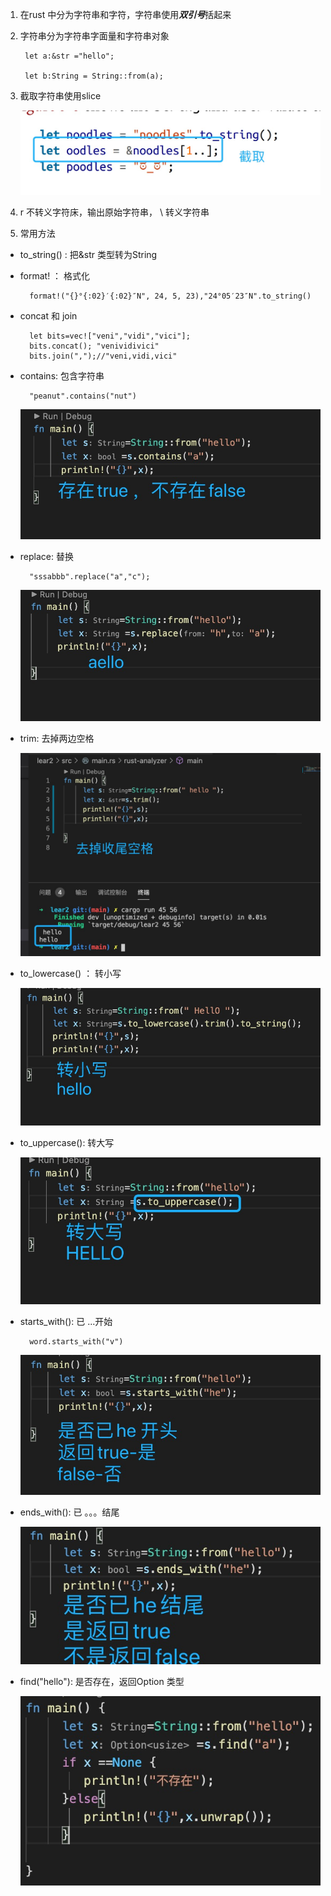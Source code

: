 1. 在rust 中分为字符串和字符，字符串使用***双引号***括起来

2. 字符串分为字符串字面量和字符串对象

        let a:&str ="hello";

        let b:String = String::from(a);

3. 截取字符串使用slice

   ![avatar](../../assets/string-splice.jpg)

4. r 不转义字符床，输出原始字符串， \ 转义字符串

5. 常用方法

+ to_string() : 把&str 类型转为String

+ format! ： 格式化

        format!("{}°{:02}′{:02}″N", 24, 5, 23),"24°05′23″N".to_string()

+ concat  和 join 

        let bits=vec!["veni","vidi","vici"];
        bits.concat(); "venividivici"
        bits.join(",");//"veni,vidi,vici"

+ contains: 包含字符串

        "peanut".contains("nut")

   ![avatar](../../assets/string-contain.jpg)

+ replace: 替换

        "sssabbb".replace("a","c");
   ![avatar](../../assets/string-replace.jpg)

+ trim: 去掉两边空格

   ![avatar](../../assets/string-trim.jpg)

+ to_lowercase() ： 转小写

   ![avatar](../../assets/string-lowercase.jpg)

+ to_uppercase(): 转大写

   ![avatar](../../assets/string-uppercase.jpg)

+ starts_with(): 已 ...开始

        word.starts_with("v")

   ![avatar](../../assets/string-start.jpg)

+ ends_with(): 已 。。。结尾

   ![avatar](../../assets/string-end.jpg)

+ find("hello"): 是否存在，返回Option 类型

   ![avatar](../../assets/string-find.jpg)
